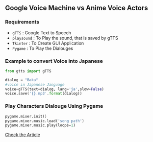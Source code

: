 ## Google Voice Machine vs Anime Voice Actors

### Requirements
- `gTTS` : Google Text to Speech
- `playsound` : To Play the sound, that is saved by gTTS
- `Tkinter` : To Create GUI Application
- `Pygame` : To Play the Dialouges

### Example to convert  Voice into Japanese

```py
from gtts import gTTS

dialog = "Baka"
#voice in Japanese Janguage
voice=gTTS(text=dialog, lang='ja',slow=False)
voice.save('{}.mp3'.format(dialog))

```
### Play Characters Dialouge Using Pygame

```py
pygame.mixer.init()
pygame.mixer.music.load('song path')
pygame.mixer.music.play(loops=1)
```

[Check the Article](https://animevyuh.org/google-vs-anime-voice)
